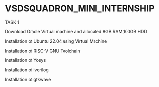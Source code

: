 # VSDSQUADRON_MINI_INTERNSHIP
TASK 1  

Download Oracle Virtual machine and allocated 8GB RAM,100GB HDD   

Installation of Ubuntu 22.04 using Virtual Machine  

Installation of RISC-V GNU Toolchain  

Installation of Yosys  

Installation of iverilog  

Installation of gtkwave  

